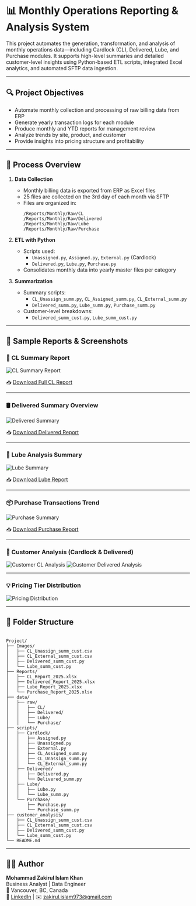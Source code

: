 # 📊 Monthly Operations Reporting & Analysis System

This project automates the generation, transformation, and analysis of monthly operations data—including Cardlock (CL), Delivered, Lube, and Purchase modules. It supports high-level summaries and detailed customer-level insights using Python-based ETL scripts, integrated Excel analytics, and automated SFTP data ingestion.

---

## 🔍 Project Objectives

- Automate monthly collection and processing of raw billing data from ERP
- Generate yearly transaction logs for each module
- Produce monthly and YTD reports for management review
- Analyze trends by site, product, and customer
- Provide insights into pricing structure and profitability

---

## 🧠 Process Overview

1. **Data Collection**
   - Monthly billing data is exported from ERP as Excel files
   - 25 files are collected on the 3rd day of each month via SFTP
   - Files are organized in:
     ```
     /Reports/Monthly/Raw/CL
     /Reports/Monthly/Raw/Delivered
     /Reports/Monthly/Raw/Lube
     /Reports/Monthly/Raw/Purchase
     ```

2. **ETL with Python**
   - Scripts used:
     - `Unassigned.py`, `Assigned.py`, `External.py` (Cardlock)
     - `Delivered.py`, `Lube.py`, `Purchase.py`
   - Consolidates monthly data into yearly master files per category

3. **Summarization**
   - Summary scripts:
     - `CL_Unassign_summ.py`, `CL_Assigned_summ.py`, `CL_External_summ.py`
     - `Delivered_summ.py`, `Lube_summ.py`, `Purchase_summ.py`
   - Customer-level breakdowns:
     - `Delivered_summ_cust.py`, `Lube_summ_cust.py`

---

## 🧾 Sample Reports & Screenshots

### 📘 CL Summary Report

![CL Summary Report](images/cl_summary.png)

📥 [Download Full CL Report](https://github.com/data-analyst-portfolio-web/data-analyst-portfolio/blob/main/Automated%20ERP-Based%20Monthly%20Transactional%20Reporting/Reports/CL_Report_2025.xlsx)

---

### 🛢️ Delivered Summary Overview

![Delivered Summary](images/delivered_summary.png)

📥 [Download Delivered Report](https://github.com/data-analyst-portfolio-web/data-analyst-portfolio/blob/main/Automated%20ERP-Based%20Monthly%20Transactional%20Reporting/Reports/Delivered_Report_2025.xlsx)

---

### 🧴 Lube Analysis Summary

![Lube Summary](images/lube_summary.png)

📥 [Download Lube Report](https://github.com/data-analyst-portfolio-web/data-analyst-portfolio/blob/main/Automated%20ERP-Based%20Monthly%20Transactional%20Reporting/Reports/Lube_Report_2025.xlsx)

---

### 📦 Purchase Transactions Trend

![Purchase Summary](images/purchase_summary.png)

📥 [Download Purchase Report](https://github.com/data-analyst-portfolio-web/data-analyst-portfolio/blob/main/Automated%20ERP-Based%20Monthly%20Transactional%20Reporting/Reports/Purchase_Report_2025.xlsx)

---

### 👥 Customer Analysis (Cardlock & Delivered)

![Customer CL Analysis](images/customer_cl.png)
![Customer Delivered Analysis](images/customer_delivered.png)

---

### 💡 Pricing Tier Distribution

![Pricing Distribution](images/pricing_distribution.png)

---

## 📂 Folder Structure

```

Project/
├── Images/
│   ├── CL_Unassign_summ_cust.csv
│   ├── CL_External_summ_cust.csv
│   ├── Delivered_summ_cust.py
│   └── Lube_summ_cust.py
├── Reports/
│   ├── CL_Report_2025.xlsx
│   ├── Delivered_Report_2025.xlsx
│   ├── Lube_Report_2025.xlsx
│   └── Purchase_Report_2025.xlsx
├── data/
│   ├── raw/
│   │   ├── CL/
│   │   ├── Delivered/
│   │   ├── Lube/
│   │   └── Purchase/
├── scripts/
│   ├── Cardlock/
│   │   ├── Assigned.py
│   │   ├── Unassigned.py
│   │   ├── External.py
│   │   ├── CL_Assigned_summ.py
│   │   ├── CL_Unassign_summ.py
│   │   └── CL_External_summ.py
│   ├── Delivered/
│   │   ├── Delivered.py
│   │   └── Delivered_summ.py
│   ├── Lube/
│   │   ├── Lube.py
│   │   └── Lube_summ.py
│   └── Purchase/
│       ├── Purchase.py
│       └── Purchase_summ.py
├── customer_analysis/
│   ├── CL_Unassign_summ_cust.csv
│   ├── CL_External_summ_cust.csv
│   ├── Delivered_summ_cust.py
│   └── Lube_summ_cust.py
└── README.md
```

---

## 👨‍💼 Author

**Mohammad Zakirul Islam Khan**  
Business Analyst | Data Engineer  
📍 Vancouver, BC, Canada  
🔗 [LinkedIn](https://www.linkedin.com/in/mzik) | ✉️ zakirul.islam973@gmail.com
